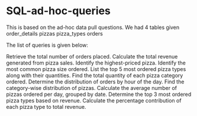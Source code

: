 # SQL-ad-hoc-queries

This is based on the ad-hoc data pull questions.
We had 4 tables given 
order_details
pizzas
pizza_types
orders


The list of queries is given below:

Retrieve the total number of orders placed.
Calculate the total revenue generated from pizza sales.
Identify the highest-priced pizza.
Identify the most common pizza size ordered.
List the top 5 most ordered pizza types along with their quantities.
Find the total quantity of each pizza category ordered.
Determine the distribution of orders by hour of the day.
Find the category-wise distribution of pizzas.
Calculate the average number of pizzas ordered per day, grouped by date.
Determine the top 3 most ordered pizza types based on revenue.
Calculate the percentage contribution of each pizza type to total revenue.
